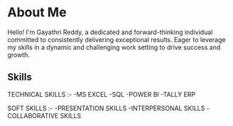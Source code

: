 # About Me

Hello! I'm Gayathri Reddy, a dedicated and forward-thinking individual committed to consistently delivering exceptional results. 
Eager to leverage my skills in a dynamic and challenging work setting to drive success and growth.

## Skills
TECHNICAL SKILLS :-
-MS EXCEL
-SQL
-POWER BI
-TALLY ERP

SOFT SKILLS :-
-PRESENTATION SKILLS
-INTERPERSONAL SKILLS
-COLLABORATIVE SKILLS
